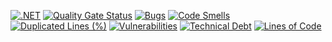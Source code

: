 [![.NET](https://github.com/ErzenXz/news-aggregation/actions/workflows/dotnet.yml/badge.svg)](https://github.com/ErzenXz/news-aggregation/actions/workflows/dotnet.yml)
[![Quality Gate Status](https://sonarcloud.io/api/project_badges/measure?project=ErzenXz_news-aggregation&metric=alert_status)](https://sonarcloud.io/summary/new_code?id=ErzenXz_news-aggregation)
[![Bugs](https://sonarcloud.io/api/project_badges/measure?project=ErzenXz_news-aggregation&metric=bugs)](https://sonarcloud.io/summary/new_code?id=ErzenXz_news-aggregation)
[![Code Smells](https://sonarcloud.io/api/project_badges/measure?project=ErzenXz_news-aggregation&metric=code_smells)](https://sonarcloud.io/summary/new_code?id=ErzenXz_news-aggregation)
[![Duplicated Lines (%)](https://sonarcloud.io/api/project_badges/measure?project=ErzenXz_news-aggregation&metric=duplicated_lines_density)](https://sonarcloud.io/summary/new_code?id=ErzenXz_news-aggregation)
[![Vulnerabilities](https://sonarcloud.io/api/project_badges/measure?project=ErzenXz_news-aggregation&metric=vulnerabilities)](https://sonarcloud.io/summary/new_code?id=ErzenXz_news-aggregation)
[![Technical Debt](https://sonarcloud.io/api/project_badges/measure?project=ErzenXz_news-aggregation&metric=sqale_index)](https://sonarcloud.io/summary/new_code?id=ErzenXz_news-aggregation)
[![Lines of Code](https://sonarcloud.io/api/project_badges/measure?project=ErzenXz_news-aggregation&metric=ncloc)](https://sonarcloud.io/summary/new_code?id=ErzenXz_news-aggregation)
